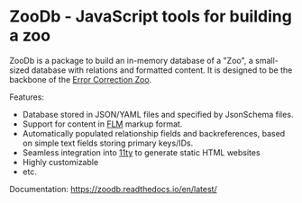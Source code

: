 # ZooDb - JavaScript tools for building a zoo

ZooDb is a package to build an in-memory database of a "Zoo", a small-sized
database with relations and formatted content. It is designed to be the backbone
of the [Error Correction Zoo](https://errorcorrectionzoo.org/).

Features:

- Database stored in JSON/YAML files and specified by JsonSchema files.
- Support for content in [FLM](https://github.com/phfaist/flm) markup format.
- Automatically populated relationship fields and backreferences, based
  on simple text fields storing primary keys/IDs.
- Seamless integration into [11ty](https://11ty.dev/) to generate static HTML websites
- Highly customizable
- etc.

Documentation: https://zoodb.readthedocs.io/en/latest/
